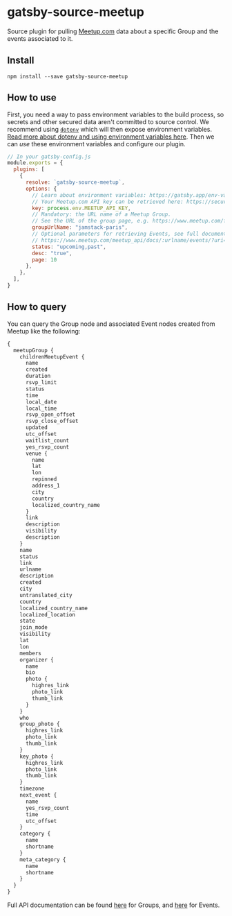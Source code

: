 # gatsby-source-meetup

Source plugin for pulling [Meetup.com](https://www.meetup.com/) data about a specific Group and the events associated to it.

## Install

`npm install --save gatsby-source-meetup`

## How to use

First, you need a way to pass environment variables to the build process, so secrets and other secured data aren't committed to source control. We recommend using [`dotenv`](https://github.com/motdotla/dotenv) which will then expose environment variables. [Read more about dotenv and using environment variables here](envvars). Then we can _use_ these environment variables and configure our plugin.

```javascript
// In your gatsby-config.js
module.exports = {
  plugins: [
    {
      resolve: `gatsby-source-meetup`,
      options: {
        // Learn about environment variables: https://gatsby.app/env-vars
        // Your Meetup.com API key can be retrieved here: https://secure.meetup.com/fr-FR/meetup_api/key/
        key: process.env.MEETUP_API_KEY,
        // Mandatory: the URL name of a Meetup Group.
        // See the URL of the group page, e.g. https://www.meetup.com/fr-FR/jamstack-paris
        groupUrlName: "jamstack-paris",
        // Optional parameters for retrieving Events, see full documentation at
        // https://www.meetup.com/meetup_api/docs/:urlname/events/?uri=%2Fmeetup_api%2Fdocs%2F%3Aurlname%2Fevents%2F#list
        status: "upcoming,past",
        desc: "true",
        page: 10
      },
    },
  ],
}
```

## How to query

You can query the Group node and associated Event nodes created from Meetup like the following:

```graphql
{
  meetupGroup {
    childrenMeetupEvent {
      name
      created
      duration
      rsvp_limit
      status
      time
      local_date
      local_time
      rsvp_open_offset
      rsvp_close_offset
      updated
      utc_offset
      waitlist_count
      yes_rsvp_count
      venue {
        name
        lat
        lon
        repinned
        address_1
        city
        country
        localized_country_name
      }
      link
      description
      visibility
      description
    }
    name
    status
    link
    urlname
    description
    created
    city
    untranslated_city
    country
    localized_country_name
    localized_location
    state
    join_mode
    visibility
    lat
    lon
    members
    organizer {
      name
      bio
      photo {
        highres_link
        photo_link
        thumb_link
      }
    }
    who
    group_photo {
      highres_link
      photo_link
      thumb_link
    }
    key_photo {
      highres_link
      photo_link
      thumb_link
    }
    timezone
    next_event {
      name
      yes_rsvp_count
      time
      utc_offset
    }
    category {
      name
      shortname
    }
    meta_category {
      name
      shortname
    }
  }
}
```

Full API documentation can be found [here](https://www.meetup.com/fr-FR/meetup_api/docs/:urlname/?uri=%2Fmeetup_api%2Fdocs%2F%3Aurlname%2F#get) for Groups, and [here](https://www.meetup.com/fr-FR/meetup_api/docs/:urlname/events/?uri=%2Fmeetup_api%2Fdocs%2F%3Aurlname%2Fevents%2F#list) for Events.
